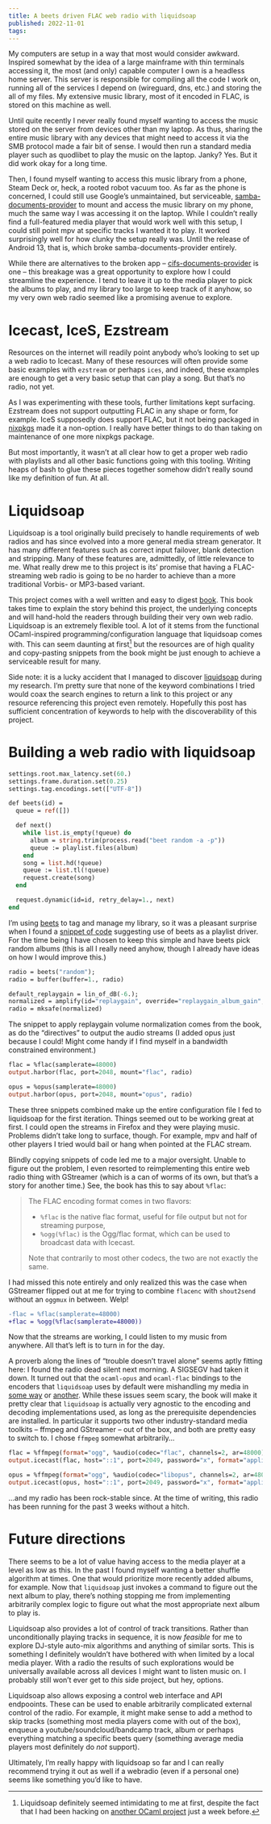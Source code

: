 ```yaml
---
title: A beets driven FLAC web radio with liquidsoap
published: 2022-11-01
tags:
---
```


My computers are setup in a way that most would consider awkward. Inspired somewhat by the
idea of a large mainframe with thin terminals accessing it, the most (and only) capable computer
I own is a headless home server. This server is responsible for compiling all the code I work on,
running all of the services I depend on (wireguard, dns, etc.) and storing the all of my files. My
extensive music library, most of it encoded in FLAC, is stored on this machine as well.

Until quite recently I never really found myself wanting to access the music stored on the server
from devices other than my laptop. As thus, sharing the entire music library with any devices that
might need to access it via the SMB protocol made a fair bit of sense. I would then run a standard
media player such as quodlibet to play the music on the laptop. Janky? Yes. But it did work okay
for a long time.

Then, I found myself wanting to access this music library from a phone, Steam Deck or, heck, a
rooted robot vacuum too. As far as the phone is concerned, I could still use Google’s unmaintained,
but serviceable, [samba-documents-provider] to mount and access the music library on my phone, much
the same way I was accessing it on the laptop. While I couldn’t really find a full-featured media
player that would work well with this setup, I could still point mpv at specific tracks I wanted it
to play. It worked surprisingly well for how clunky the setup really was. Until the release of
Android 13, that is, which broke samba-documents-provider entirely.

While there are alternatives to the broken app – [cifs-documents-provider] is one – this breakage
was a great opportunity to explore how I could streamline the experience. I tend to leave it up to
the media player to pick the albums to play, and my library too large to keep track of it anyhow,
so my very own web radio seemed like a promising avenue to explore.

[cifs-documents-provider]: https://github.com/wa2c/cifs-documents-provider
[samba-documents-provider]: https://github.com/google/samba-documents-provider

# Icecast, IceS, Ezstream

Resources on the internet will readily point anybody who’s looking to set up a web radio to
Icecast. Many of these resources will often provide some basic examples with `ezstream` or perhaps
`ices`, and indeed, these examples are enough to get a very basic setup that can play a song. But
that’s no radio, not yet.

As I was experimenting with these tools, further limitations kept surfacing. Ezstream does not
support outputting FLAC in any shape or form, for example. IceS supposedly does support FLAC, but
it not being packaged in [nixpkgs] made it a non-option. I really have better things to do than
taking on maintenance of one more nixpkgs package.

But most importantly, it wasn’t at all clear how to get a proper web radio with playlists and all
other basic functions going with this tooling. Writing heaps of bash to glue these pieces together
somehow didn’t really sound like my definition of fun. At all.

[nixpkgs]: https://github.com/NixOS/nixpkgs

# Liquidsoap

Liquidsoap is a tool originally build precisely to handle requirements of web radios and has since
evolved into a more general media stream generator. It has many different features such as correct
input failover, blank detection and stripping. Many of these features are, admittedly, of little
relevance to me. What really drew me to this project is its’ promise that having a FLAC-streaming
web radio is going to be no harder to achieve than a more traditional Vorbis- or MP3-based variant.

This project comes with a well written and easy to digest [book][ls-book]. This book takes time to
explain the story behind this project, the underlying concepts and will hand-hold the readers
through building their very own web radio. Liquidsoap is an extremely flexible tool. A lot of it
stems from the functional OCaml-inspired programming/configuration language that liquidsoap comes
with. This can seem daunting at first[^1] but the resources are of high quality and copy-pasting
snippets from the book might be just enough to achieve a serviceable result for many.

[^1]: Liquidsoap definitely seemed intimidating to me at first, despite the fact that I had been
  hacking on [another OCaml project] just a week before.

[liquidsoap]: https://www.liquidsoap.info/
[ls-book]: https://www.liquidsoap.info/doc-dev/book.html
[another ocaml project]: https://github.com/WebAssembly/spec/tree/main/interpreter

Side note: it is a lucky accident that I managed to discover [liquidsoap] during my research. I’m
pretty sure that none of the keyword combinations I tried would coax the search engines to return a
link to this project or any resource referencing this project even remotely. Hopefully this post
has sufficient concentration of keywords to help with the discoverability of this project.

# Building a web radio with liquidsoap

```ocaml
settings.root.max_latency.set(60.)
settings.frame.duration.set(0.25)
settings.tag.encodings.set(["UTF-8"])

def beets(id) =
  queue = ref([])

  def next()
    while list.is_empty(!queue) do
      album = string.trim(process.read("beet random -a -p"))
      queue := playlist.files(album)
    end
    song = list.hd(!queue)
    queue := list.tl(!queue)
    request.create(song)
  end

  request.dynamic(id=id, retry_delay=1., next)
end
```

I’m using [beets] to tag and manage my library, so it was a pleasant surprise when I found a
[snippet of code][beets-cookbook] suggesting use of beets as a playlist driver. For the time being
I have chosen to keep this simple and have beets pick random albums (this is all I really need
anyhow, though I already have ideas on how I would improve this.)

```ocaml
radio = beets("random");
radio = buffer(buffer=1., radio)

default_replaygain = lin_of_dB(-6.);
normalized = amplify(id="replaygain", override="replaygain_album_gain", default_replaygain, radio)
radio = mksafe(normalized)
```

The snippet to apply replaygain volume normalization comes from the book, as do the “directives” to
output the audio streams (I added opus just because I could! Might come handy if I find myself in a
bandwidth constrained environment.)

```ocaml
flac = %flac(samplerate=48000)
output.harbor(flac, port=2048, mount="flac", radio)

opus = %opus(samplerate=48000)
output.harbor(opus, port=2048, mount="opus", radio)
```

These three snippets combined make up the entire configuration file I fed to liquidsoap for the
first iteration. Things seemed out to be working great at first. I could open the streams in
Firefox and they were playing music. Problems didn’t take long to surface, though. For example, mpv
and half of other players I tried would bail or hang when pointed at the FLAC stream.

Blindly copying snippets of code led me to a major oversight. Unable to figure out the problem, I
even resorted to reimplementing this entire web radio thing with GStreamer (which is a can of worms
of its own, but that’s a story for another time.) See, the book has this to say about
`%flac`:

> The FLAC encoding format comes in two flavors:
>
> * `%flac` is the native flac format, useful for file output but not for streaming purpose,
> * `%ogg(%flac)` is the Ogg/flac format, which can be used to broadcast data with Icecast.
>
> Note that contrarily to most other codecs, the two are not exactly the same.

I had missed this note entirely and only realized this was the case when GStreamer flipped out at
me for trying to combine `flacenc` with `shout2send` without an `oggmux` in between. Welp!

```diff
-flac = %flac(samplerate=48000)
+flac = %ogg(%flac(samplerate=48000))
```

Now that the streams are working, I could listen to my music from anywhere. All that’s left is to
turn in for the day.

A proverb along the lines of “trouble doesn’t travel alone” seems aptly fitting here: I found the
radio dead silent next morning. A SIGSEGV had taken it down. It turned out that the `ocaml-opus`
and `ocaml-flac` bindings to the encoders that `liquidsoap` uses by default were mishandling my
media in [some way][opus-sigsegv] or [another][flac-sigsegv]. While these issues seem scary,
the book will make it pretty clear that `liquidsoap` is actually very agnostic to the encoding and
decoding implementations used, as long as the prerequisite dependencies are installed. In
particular it supports two other industry-standard media toolkits – ffmpeg and GStreamer – out of
the box, and both are pretty easy to switch to. I chose `ffmpeg` somewhat arbitrarily…

```ocaml
flac = %ffmpeg(format="ogg", %audio(codec="flac", channels=2, ar=48000))
output.icecast(flac, host="::1", port=2049, password="x", format="application/ogg", mount="flac", radio)

opus = %ffmpeg(format="ogg", %audio(codec="libopus", channels=2, ar=48000, b="256k"))
output.icecast(opus, host="::1", port=2049, password="x", format="application/ogg", mount="opus", radio)
```

…and my radio has been rock-stable since. At the time of writing, this radio has been running for
the past 3 weeks without a hitch.

[opus-sigsegv]: https://github.com/savonet/ocaml-opus/issues/8
[flac-sigsegv]: https://github.com/savonet/ocaml-flac/pull/12
[beets-cookbook]: https://www.liquidsoap.info/doc-dev/beets.html
[beets]: https://beets.io/

# Future directions

There seems to be a lot of value having access to the media player at a level as low as this. In
the past I found myself wanting a better shuffle algorithm at times. One that would
prioritize more recently added albums, for example. Now that `liquidsoap` just invokes a command to
figure out the next album to play, there’s nothing stopping me from implementing arbitrarily
complex logic to figure out what the most appropriate next album to play is.

Liquidsoap also provides a lot of control of track transitions. Rather than unconditionally
playing tracks in sequence, it is now _feasible_ for me to explore DJ-style auto-mix algorithms and
anything of similar sorts. This is something I definitely wouldn’t have bothered with when limited
by a local media player. With a radio the results of such explorations would be universally
available across all devices I might want to listen music on. I probably still won’t ever get to
_this_ side project, but hey, options.

Liquidsoap also allows exposing a control web interface and API endpooints. These can be used to
enable arbitrarily complicated external control of the radio. For example, it might make sense to
add a method to skip tracks (something most media players come with out of the box), enqueue a
youtube/soundcloud/bandcamp track, album or perhaps everything matching a specific beets query
(something average media players most definitely do _not_ support).

Ultimately, I’m really happy with liquidsoap so far and I can really recommend trying it out as
well if a webradio (even if a personal one) seems like something you’d like to have.
